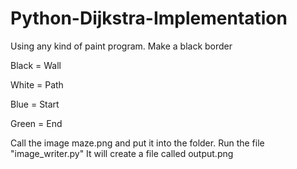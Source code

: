 # Python-Dijkstra-Implementation
Using any kind of paint program.
Make a black border

Black = Wall

White = Path

Blue = Start

Green = End

Call the image maze.png and put it into the folder.
Run the file "image_writer.py"
It will create a file called output.png
